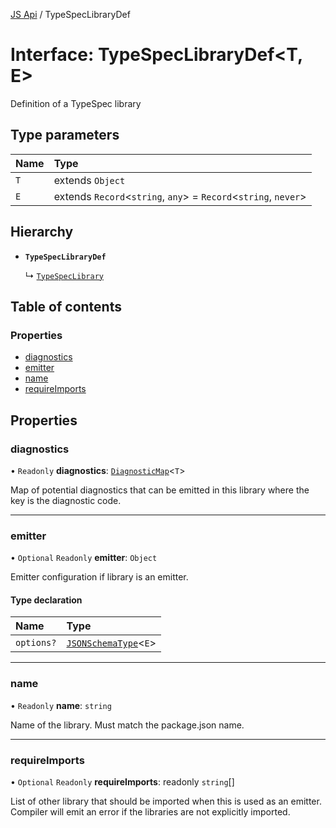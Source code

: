 [JS Api](../index.md) / TypeSpecLibraryDef

# Interface: TypeSpecLibraryDef<T, E\>

Definition of a TypeSpec library

## Type parameters

| Name | Type |
| :------ | :------ |
| `T` | extends `Object` |
| `E` | extends `Record`<`string`, `any`\> = `Record`<`string`, `never`\> |

## Hierarchy

- **`TypeSpecLibraryDef`**

  ↳ [`TypeSpecLibrary`](TypeSpecLibrary.md)

## Table of contents

### Properties

- [diagnostics](TypeSpecLibraryDef.md#diagnostics)
- [emitter](TypeSpecLibraryDef.md#emitter)
- [name](TypeSpecLibraryDef.md#name)
- [requireImports](TypeSpecLibraryDef.md#requireimports)

## Properties

### diagnostics

• `Readonly` **diagnostics**: [`DiagnosticMap`](../index.md#diagnosticmap)<`T`\>

Map of potential diagnostics that can be emitted in this library where the key is the diagnostic code.

___

### emitter

• `Optional` `Readonly` **emitter**: `Object`

Emitter configuration if library is an emitter.

#### Type declaration

| Name | Type |
| :------ | :------ |
| `options?` | [`JSONSchemaType`](../index.md#jsonschematype)<`E`\> |

___

### name

• `Readonly` **name**: `string`

Name of the library. Must match the package.json name.

___

### requireImports

• `Optional` `Readonly` **requireImports**: readonly `string`[]

List of other library that should be imported when this is used as an emitter.
Compiler will emit an error if the libraries are not explicitly imported.
